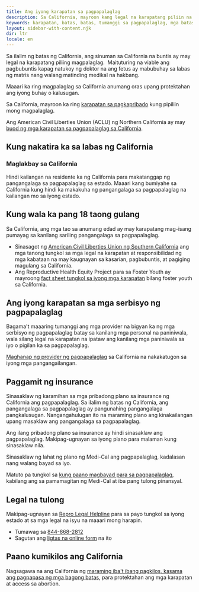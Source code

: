 ```yaml
---
title: Ang iyong karapatan sa pagpapalaglag
description: Sa California, mayroon kang legal na karapatang piliin na magpalaglag anumang oras upang protektahan ang iyong buhay at kalusugan.
keywords: karapatan, batas, batas, tumanggi sa pagpapalaglag, mga batas sa pagpapalaglag
layout: sidebar-with-content.njk
dir: ltr
locale: en
---
```


Sa ilalim ng batas ng California, ang sinuman sa California na buntis ay may legal na karapatang piliing magpalaglag.  Maituturing na viable ang pagbubuntis kapag natukoy ng doktor na ang fetus ay mabubuhay sa labas ng matris nang walang matinding medikal na hakbang.

Maaari ka ring magpalaglag sa California anumang oras upang protektahan ang iyong buhay o kalusugan.

Sa California, mayroon ka ring [karapatan sa pagkapribado](/your-rights/your-privacy/) kung pipiliin mong magpalaglag.

Ang American Civil Liberties Union (ACLU) ng Northern California ay may  [buod ng mga karapatan sa pagpapalaglag sa California](https://www.aclunc.org/our-work/know-your-rights/know-your-rights-abortion-access-california).

## Kung nakatira ka sa labas ng California

### Maglakbay sa California

Hindi kailangan na residente ka ng California para makatanggap ng pangangalaga sa pagpapalaglag sa estado. Maaari kang bumiyahe sa California kung hindi ka makakuha ng pangangalaga sa pagpapalaglag na kailangan mo sa iyong estado.

## Kung wala ka pang 18 taong gulang

Sa California, ang mga tao sa anumang edad ay may karapatang mag-isang pumayag sa kanilang sariling pangangalaga sa pagpapalaglag.

- Sinasagot ng [American Civil Liberties Union ng Southern California](https://www.aclusocal.org/know-your-rights/abortion-care-california#minors) ang mga tanong tungkol sa mga legal na karapatan at responsibilidad ng mga kabataan na may kaugnayan sa kasarian, pagbubuntis, at pagiging magulang sa California.
- Ang Reproductive Health Equity Project para sa Foster Youth ay mayroong [fact sheet tungkol sa iyong mga karapatan](https://fosterreprohealth.org/fact-sheets-know-your-rights/) bilang foster youth sa California.

## Ang iyong karapatan sa mga serbisyo ng pagpapalaglag

Bagama't maaaring tumanggi ang mga provider na bigyan ka ng mga serbisyo ng pagpapalaglag batay sa kanilang mga personal na paniniwala, wala silang legal na karapatan na ipataw ang kanilang mga paniniwala sa iyo o pigilan ka sa pagpapalaglag.

[Maghanap ng provider ng pagpapalaglag](/find-a-provider/) sa California na nakakatugon sa iyong mga pangangailangan.

## Paggamit ng insurance

Sinasaklaw ng karamihan sa mga pribadong plano sa insurance ng California ang pagpapalaglag. Sa ilalim ng batas ng California, ang pangangalaga sa pagpapalaglag ay pangunahing pangangalaga pangkalusugan. Nangangahulugan ito na maraming plano ang kinakailangan upang masaklaw ang pangangalaga sa pagpapalaglag.

Ang ilang pribadong plano sa insurance ay hindi sinasaklaw ang pagpapalaglag. Makipag-ugnayan sa iyong plano para malaman kung sinasaklaw nila.

Sinasaklaw ng lahat ng plano ng Medi-Cal ang pagpapalaglag, kadalasan nang walang bayad sa iyo.

Matuto pa tungkol sa [kung paano magbayad para sa pagpapalaglag](/getting-an-abortion/how-to-pay-for-an-abortion/), kabilang ang sa pamamagitan ng Medi-Cal at iba pang tulong pinansyal.

## Legal na tulong

Makipag-ugnayan sa [Repro Legal Helpline](https://www.reprolegalhelpline.org/) para sa payo tungkol sa iyong estado at sa mga legal na isyu na maaari mong harapin.

- Tumawag sa <a href="tel:+1-844-868-2812">844-868-2812</a>
- Sagutan ang [ligtas na online form](https://www.reprolegalhelpline.org/sma-contact-the-helpline/#secure-form) na ito

## Paano kumikilos ang California

Nagsagawa na ang California ng [maraming iba't ibang pagkilos, kasama ang pagpapasa ng mga bagong batas](/your-rights/state-action/), para protektahan ang mga karapatan at access sa abortion.
